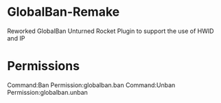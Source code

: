 # GlobalBan-Remake
Reworked GlobalBan Unturned Rocket Plugin to support the use of HWID and IP

# Permissions

Command:Ban Permission:globalban.ban
Command:Unban Permission:globalban.unban
